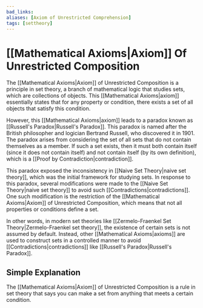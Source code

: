 ```yaml
---
bad_links: 
aliases: [Axiom of Unrestricted Comprehension]
tags: [settheory]
---
```

# [[Mathematical Axioms|Axiom]] Of Unrestricted Composition

The [[Mathematical Axioms|Axiom]] of Unrestricted Composition is a principle in set theory, a branch of mathematical logic that studies sets, which are collections of objects. This [[Mathematical Axioms|axiom]] essentially states that for any property or condition, there exists a set of all objects that satisfy this condition. 

However, this [[Mathematical Axioms|axiom]] leads to a paradox known as [[Russell's Paradox|Russell's Paradox]]. This paradox is named after the British philosopher and logician Bertrand Russell, who discovered it in 1901. The paradox arises from considering the set of all sets that do not contain themselves as a member. If such a set exists, then it must both contain itself (since it does not contain itself) and not contain itself (by its own definition), which is a [[Proof by Contradiction|contradiction]].

This paradox exposed the inconsistency in [[Naive Set Theory|naive set theory]], which was the initial framework for studying sets. In response to this paradox, several modifications were made to the [[Naive Set Theory|naive set theory]] to avoid such [[Contradictions|contradictions]]. One such modification is the restriction of the [[Mathematical Axioms|Axiom]] of Unrestricted Composition, which means that not all properties or conditions define a set.

In other words, in modern set theories like [[Zermelo-Fraenkel Set Theory|Zermelo-Fraenkel set theory]], the existence of certain sets is not assumed by default. Instead, other [[Mathematical Axioms|axioms]] are used to construct sets in a controlled manner to avoid [[Contradictions|contradictions]] like [[Russell's Paradox|Russell's Paradox]].

## Simple Explanation

The [[Mathematical Axioms|Axiom]] of Unrestricted Composition is a rule in set theory that says you can make a set from anything that meets a certain condition. 